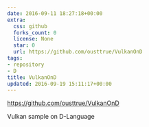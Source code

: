 ```yaml
---
date: 2016-09-11 18:27:18+00:00
extra:
  css: github
  forks_count: 0
  license: None
  star: 0
  url: https://github.com/ousttrue/VulkanOnD
tags:
- repository
- D
title: VulkanOnD
updated: 2016-09-19 15:11:17+00:00
---
```


<https://github.com/ousttrue/VulkanOnD>

Vulkan sample on D-Language
